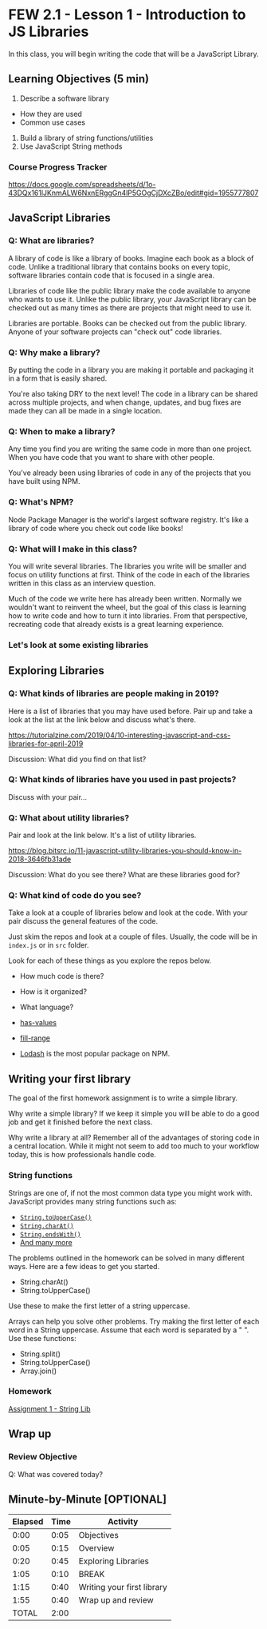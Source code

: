 # FEW 2.1 - Lesson 1 - Introduction to JS Libraries

In this class, you will begin writing the code that will be a JavaScript Library.

## Learning Objectives (5 min)

1. Describe a software library
  - How they are used
  - Common use cases
1. Build a library of string functions/utilities
1. Use JavaScript String methods

### Course Progress Tracker

https://docs.google.com/spreadsheets/d/1o-43DQx161lJKnmALW6NxnERggGn4lP5GOgCjDXcZBo/edit#gid=1955777807

## JavaScript Libraries

### Q: What are libraries?

A library of code is like a library of books. Imagine each book as a block of code. Unlike a traditional library that contains books on every topic, software libraries contain code that is focused in a single area.

Libraries of code like the public library make the code available to anyone who wants to use it. Unlike the public library, your JavaScript library can be checked out as many times as there are projects that might need to use it.

Libraries are portable. Books can be checked out from the public library. Anyone of your software projects can "check out" code libraries.  

### Q: Why make a library?

By putting the code in a library you are making it portable and packaging it in a form that is easily shared.

You're also taking DRY to the next level! The code in a library can be shared across multiple projects, and when change, updates, and bug fixes are made they can all be made in a single location.

### Q: When to make a library?

Any time you find you are writing the same code in more than one project. When you have code that you want to share with other people.

You've already been using libraries of code in any of the projects that you have built using NPM.

### Q: What's NPM?

Node Package Manager is the world's largest software registry. It's like a library of code where you check out code like books!

### Q: What will I make in this class?

You will write several libraries. The libraries you write will be smaller and focus on utility functions at first. Think of the code in each of the libraries written in this class as an interview question.

Much of the code we write here has already been written. Normally we wouldn't want to reinvent the wheel, but the goal of this class is learning how to write code and how to turn it into libraries. From that perspective, recreating code that already exists is a great learning experience.

### Let's look at  some existing libraries

## Exploring Libraries

### Q: What kinds of libraries are people making in 2019?

Here is a list of libraries that you may have used before. Pair up and take a look at the list at the link below and discuss what's there.

https://tutorialzine.com/2019/04/10-interesting-javascript-and-css-libraries-for-april-2019

Discussion: What did you find on that list?

### Q: What kinds of libraries have you used in past projects?

Discuss with your pair...

### Q: What about utility libraries?

Pair and look at the link below. It's a list of utility libraries.

https://blog.bitsrc.io/11-javascript-utility-libraries-you-should-know-in-2018-3646fb31ade

Discussion: What do you see there? What are these libraries good for?

### Q: What kind of code do you see?

Take a look at a couple of libraries below and look at the code. With your pair discuss the general features of the code.

Just skim the repos and look at a couple of files. Usually, the code will be in `index.js` or in `src` folder.

Look for each of these things as you explore the repos below.

- How much code is there?
- How is it organized?
- What language?

- [has-values](https://github.com/jonschlinkert/has-values)
- [fill-range](https://github.com/jonschlinkert/fill-range/blob/master/index.js)
- [Lodash](https://github.com/lodash/lodash) is the most popular package on NPM.

## Writing your first library

The goal of the first homework assignment is to write a simple library.

Why write a simple library? If we keep it simple you will be able to do a good job and get it finished before the next class.

Why write a library at all? Remember all of the advantages of storing code in a central location. While it might not seem to add too much to your workflow today, this is how professionals handle code.

### String functions

Strings are one of, if not the most common data type you might work with. JavaScript provides many string functions such as:

- [`String.toUpperCase()`](https://developer.mozilla.org/en-US/docs/Web/JavaScript/Reference/Global_Objects/String/toUpperCase)
- [`String.charAt()`](https://developer.mozilla.org/en-US/docs/Web/JavaScript/Reference/Global_Objects/String/charAt)
- [`String.endsWith()`](https://developer.mozilla.org/en-US/docs/Web/JavaScript/Reference/Global_Objects/String/endsWith)
- [And many more](https://developer.mozilla.org/en-US/docs/Web/JavaScript/Reference/Global_Objects/String)

The problems outlined in the homework can be solved in many different ways. Here are a few ideas to get you started.

- String.charAt()
- String.toUpperCase()

Use these to make the first letter of a string uppercase.

Arrays can help you solve other problems. Try making the first letter of each word in a String uppercase. Assume that each word is separated by a " ". Use these functions:

- String.split()
- String.toUpperCase()
- Array.join()

### Homework

[Assignment 1 - String Lib](../Assignments/assignment-1-string-lib.md)

## Wrap up

### Review Objective

Q: What was covered today?


## Minute-by-Minute [OPTIONAL]

| **Elapsed** | **Time**  | **Activity**              |
| ----------- | --------- | ------------------------- |
| 0:00        | 0:05      | Objectives                |
| 0:05        | 0:15      | Overview                  |
| 0:20        | 0:45      | Exploring Libraries       |
| 1:05        | 0:10      | BREAK                     |
| 1:15        | 0:40      | Writing your first library|
| 1:55        | 0:40      | Wrap up and review        |
| TOTAL       | 2:00      |                           |
